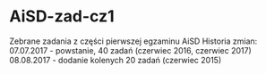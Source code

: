 # AiSD-zad-cz1
Zebrane zadania z części pierwszej egzaminu AiSD
Historia zmian:
07.07.2017 - powstanie, 40 zadań (czerwiec 2016, czerwiec 2017)
08.08.2017 - dodanie kolenych 20 zadań (czerwiec 2015)
